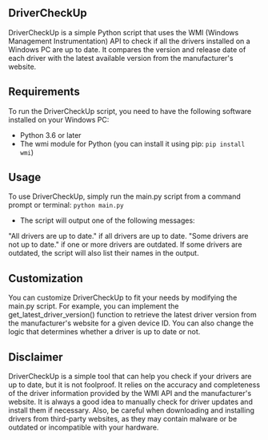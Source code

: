 ## DriverCheckUp
DriverCheckUp is a simple Python script that uses the WMI (Windows Management Instrumentation) API to check if all the drivers installed on a Windows PC are up to date. It compares the version and release date of each driver with the latest available version from the manufacturer's website.

## Requirements
To run the DriverCheckUp script, you need to have the following software installed on your Windows PC:

- Python 3.6 or later
- The wmi module for Python (you can install it using pip: `pip install wmi`)
## Usage
To use DriverCheckUp, simply run the main.py script from a command prompt or terminal:
`python main.py`
- The script will output one of the following messages:

"All drivers are up to date." if all drivers are up to date.
"Some drivers are not up to date." if one or more drivers are outdated.
If some drivers are outdated, the script will also list their names in the output.

## Customization
You can customize DriverCheckUp to fit your needs by modifying the main.py script. For example, you can implement the get_latest_driver_version() function to retrieve the latest driver version from the manufacturer's website for a given device ID. You can also change the logic that determines whether a driver is up to date or not.

## Disclaimer
DriverCheckUp is a simple tool that can help you check if your drivers are up to date, but it is not foolproof. It relies on the accuracy and completeness of the driver information provided by the WMI API and the manufacturer's website. It is always a good idea to manually check for driver updates and install them if necessary. Also, be careful when downloading and installing drivers from third-party websites, as they may contain malware or be outdated or incompatible with your hardware.
